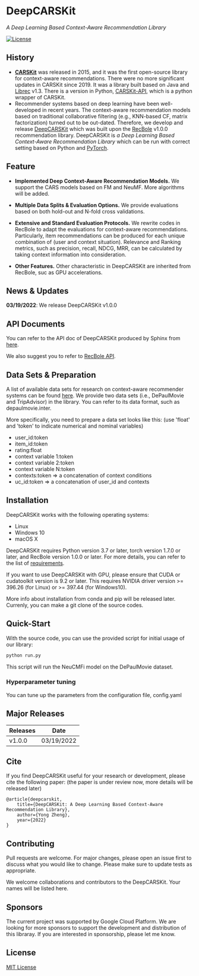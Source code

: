 
# DeepCARSKit

*A Deep Learning Based Context-Aware Recommendation Library*

[![License](https://img.shields.io/badge/License-MIT-blue.svg)](./LICENSE)

## History
+ **[CARSKit](https://github.com/irecsys/CARSKit)** was released in 2015, and it was the first open-source library for 
context-aware recommendations. There were no more significant updates in CARSKit since 2019. It was a library built based on Java and [Librec](https://github.com/guoguibing/librec) v1.3. 
There is a version in Python, [CARSKit-API](https://github.com/WagnoLeaoSergio/CARSKit_API), which is a python wrapper of CARSKit.
+ Recommender systems based on deep learning have been well-developed in recent years. The context-aware 
recommendation models based on traditional collaborative filtering (e.g., KNN-based CF, matrix factorization) turned out to 
be out-dated. Therefore, we develop and release [DeepCARSKit](https://github.com/irecsys/DeepCARSKit) which was built upon the [RecBole](https://recbole.io/) v1.0.0 recommendation library.
DeepCARSKit is *a Deep Learning Based Context-Aware Recommendation Library* which can be run with correct setting based on Python and [PyTorch](https://pytorch.org/).


## Feature
+ **Implemented Deep Context-Aware Recommendation Models.** We support the CARS models based on FM and NeuMF. More algorithms will be added.

+ **Multiple Data Splits & Evaluation Options.** We provide evaluations based on both hold-out and N-fold cross validations.

+ **Extensive and Standard Evaluation Protocols.** We rewrite codes in RecBole to adapt the evaluations for context-aware recommendations.
Particularly, item recommendations can be produced for each unique combination of (user and context situation). Relevance and Ranking metrics, 
such as precision, recall, NDCG, MRR, can be calculated by taking context information into consideration.

+ **Other Features.** Other characteristic in DeepCARSKit are inherited from RecBole, suc as GPU accelerations.


## News & Updates
**03/19/2022**: We release DeepCARSKit v1.0.0

## API Documents
You can refer to the API doc of DeepCARSKit produced by Sphinx from [here](https://carskit.github.io/doc/DeepCARSKit/index.html).

We also suggest you to refer to [RecBole API](https://recbole.io/docs/).


## Data Sets & Preparation
A list of available data sets for research on context-aware recommender systems can be found [here](https://github.com/irecsys/CARSKit/tree/master/context-aware_data_sets).
We provide two data sets (i.e., DePaulMovie and TripAdvisor) in the library. You can refer to its data format, such as depaulmovie.inter.

More specifically, you need to prepare a data set looks like this: (use 'float' and 'token' to indicate numerical and nominal variables)

+ user_id:token
+ item_id:token
+ rating:float
+ context variable 1:token
+ context variable 2:token
+ context variable N:token
+ contexts:token => a concatenation of context conditions
+ uc_id:token => a concatenation of user_id and contexts

## Installation
DeepCARSKit works with the following operating systems:

* Linux
* Windows 10
* macOS X

DeepCARSKit requires Python version 3.7 or later, torch version 1.7.0 or later, and RecBole version 1.0.0 or later. 
For more details, you can refer to the list of [requirements](https://github.com/irecsys/DeepCARSKit/blob/main/requirements.txt).

If you want to use DeepCARSKit with GPU,
please ensure that CUDA or cudatoolkit version is 9.2 or later.
This requires NVIDIA driver version >= 396.26 (for Linux) or >= 397.44 (for Windows10).

More info about installation from conda and pip will be released later.
Currenly, you can make a git clone of the source codes.

## Quick-Start
With the source code, you can use the provided script for initial usage of our library:

```bash
python run.py
```

This script will run the NeuCMFi model on the DePaulMovie dataset.


### Hyperparameter tuning 
You can tune up the parameters from the configuration file, config.yaml


## Major Releases
| Releases  | Date       |
|-----------|------------|
| v1.0.0    | 03/19/2022 |




## Cite
If you find DeepCARSKit useful for your research or development, please cite the following paper:
(the paper is under review now, more details will be released later)

```
@article{deepcarskit,
    title={DeepCARSKit: A Deep Learning Based Context-Aware Recommendation Library},
    author={Yong Zheng},
    year={2022}
}
```
## Contributing
Pull requests are welcome. For major changes, please open an issue first to discuss what you would like to change.
Please make sure to update tests as appropriate.

We welcome collaborations and contributors to the DeepCARSKit. Your names will be listed here.

## Sponsors
The current project was supported by Google Cloud Platform. We are looking for more sponsors to support the development and distribution of this libraray.
If you are interested in sponsorship, please let me know.

## License
[MIT License](./LICENSE)
